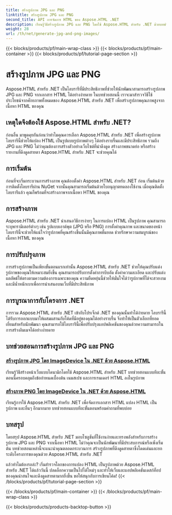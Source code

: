 ```yaml
---
title: สร้างรูปภาพ JPG และ PNG
linktitle: สร้างรูปภาพ JPG และ PNG
second_title: API การจัดการ HTML ของ Aspose.HTML .NET
description: เรียนรู้วิธีสร้างรูปภาพ JPG และ PNG โดยใช้ Aspose.HTML สำหรับ .NET ด้วยบทช่วยสอนของเรา สร้างกราฟิกที่สวยงามได้อย่างง่ายดาย
weight: 28
url: /th/net/generate-jpg-and-png-images/
---
```


{{< blocks/products/pf/main-wrap-class >}}
{{< blocks/products/pf/main-container >}}
{{< blocks/products/pf/tutorial-page-section >}}

# สร้างรูปภาพ JPG และ PNG

 
Aspose.HTML สำหรับ .NET เป็นไลบรารีที่มีประสิทธิภาพที่ช่วยให้นักพัฒนาสามารถสร้างรูปภาพ JPG และ PNG จากเอกสาร HTML ได้อย่างง่ายดาย ในบทช่วยสอนนี้ เราจะมาสำรวจวิธีใช้ประโยชน์จากศักยภาพทั้งหมดของ Aspose.HTML สำหรับ .NET เพื่อสร้างรูปภาพคุณภาพสูงจากเนื้อหา HTML ของคุณ

## เหตุใดจึงต้องใช้ Aspose.HTML สำหรับ .NET?

ก่อนอื่น มาพูดคุยกันก่อนว่าทำไมคุณควรเลือก Aspose.HTML สำหรับ .NET เพื่อสร้างรูปภาพ ไลบรารีนี้ช่วยให้แปลง HTML เป็นรูปแบบรูปภาพต่างๆ ได้อย่างราบรื่นและมีประสิทธิภาพ รวมถึง JPG และ PNG ไม่ว่าคุณต้องการสร้างตัวอย่างเว็บไซต์ที่น่าดึงดูด สร้างภาพขนาดย่อ หรือสร้างรายงานที่ดึงดูดสายตา Aspose.HTML สำหรับ .NET จะช่วยคุณได้

## การเริ่มต้น

ก่อนที่จะเริ่มกระบวนการสร้างภาพ คุณต้องตั้งค่า Aspose.HTML สำหรับ .NET ก่อน เริ่มต้นด้วยการติดตั้งไลบรารีผ่าน NuGet จากนั้นคุณสามารถเริ่มต้นด้วยใบอนุญาตทดลองใช้งาน เมื่อคุณติดตั้งไลบรารีแล้ว คุณก็พร้อมที่จะสร้างภาพจากเนื้อหา HTML ของคุณ

## การสร้างภาพ

Aspose.HTML สำหรับ .NET นำเสนอวิธีการง่ายๆ ในการแปลง HTML เป็นรูปภาพ คุณสามารถระบุพารามิเตอร์ต่างๆ เช่น รูปแบบเอาต์พุต (JPG หรือ PNG) การตั้งค่าคุณภาพ และขนาดของหน้า ไลบรารีนี้จะช่วยให้แน่ใจว่ารูปภาพที่คุณสร้างขึ้นนั้นมีคุณภาพชั้นยอด ช่วยรักษาความสมบูรณ์ของเนื้อหา HTML ของคุณ

## การปรับปรุงภาพ

การสร้างรูปภาพเป็นเพียงขั้นตอนแรกเท่านั้น Aspose.HTML สำหรับ .NET ช่วยให้คุณปรับแต่งรูปภาพของคุณให้เหมาะสมยิ่งขึ้น คุณสามารถปรับการตั้งค่าการบีบอัด ตั้งค่าความละเอียด และปรับแต่งผลลัพธ์ให้ตรงตามความต้องการเฉพาะของคุณ ความยืดหยุ่นนี้ช่วยให้มั่นใจได้ว่ารูปภาพที่ได้จะสวยงามและมีน้ำหนักเบาเพื่อการนำเสนอบนเว็บที่มีประสิทธิภาพ

## การบูรณาการกับโครงการ .NET

การรวม Aspose.HTML สำหรับ .NET เข้ากับโปรเจ็กต์ .NET ของคุณนั้นทำได้ง่ายดาย ไลบรารีนี้ได้รับการออกแบบมาให้ผสมผสานกับโค้ดที่มีอยู่ของคุณได้อย่างราบรื่น จึงทำให้เป็นตัวเลือกที่ยอดเยี่ยมสำหรับนักพัฒนา คุณสามารถใช้ไลบรารีนี้เพื่อปรับปรุงแอปพลิเคชันของคุณด้วยความสามารถในการสร้างอิมเมจได้อย่างง่ายดาย

## บทช่วยสอนการสร้างรูปภาพ JPG และ PNG
### [สร้างรูปภาพ JPG โดย ImageDevice ใน .NET ด้วย Aspose.HTML](./generate-jpg-images-by-imagedevice/)
เรียนรู้วิธีสร้างหน้าเว็บแบบไดนามิกโดยใช้ Aspose.HTML สำหรับ .NET บทช่วยสอนแบบทีละขั้นตอนนี้ครอบคลุมถึงข้อกำหนดเบื้องต้น เนมสเปซ และการเรนเดอร์ HTML ลงในรูปภาพ
### [สร้างภาพ PNG โดย ImageDevice ใน .NET ด้วย Aspose.HTML](./generate-png-images-by-imagedevice/)
เรียนรู้การใช้ Aspose.HTML สำหรับ .NET เพื่อจัดการเอกสาร HTML แปลง HTML เป็นรูปภาพ และอื่นๆ อีกมากมาย บทช่วยสอนแบบทีละขั้นตอนพร้อมคำถามที่พบบ่อย

## บทสรุป

โดยสรุป Aspose.HTML สำหรับ .NET มอบโซลูชันที่ใช้งานง่ายและทรงพลังสำหรับการสร้างรูปภาพ JPG และ PNG จากเนื้อหา HTML ไม่ว่าคุณจะเป็นนักพัฒนาที่มีประสบการณ์หรือเพิ่งเริ่มต้น บทช่วยสอนเหล่านี้จะแนะนำคุณตลอดกระบวนการ สร้างรูปภาพที่ดึงดูดสายตาซึ่งโดดเด่นและยกระดับโครงการของคุณด้วย Aspose.HTML สำหรับ .NET

แล้วทำไมต้องรอล่ะ? เริ่มสำรวจโลกของการแปลง HTML เป็นรูปภาพด้วย Aspose.HTML สำหรับ .NET ได้แล้ววันนี้ ปลดล็อกความเป็นไปได้ใหม่ๆ และทำให้เว็บและแอปพลิเคชันเดสก์ท็อปของคุณน่าสนใจและดึงดูดสายตามากยิ่งขึ้น ขอให้สนุกกับการเขียนโค้ด!
{{< /blocks/products/pf/tutorial-page-section >}}

{{< /blocks/products/pf/main-container >}}
{{< /blocks/products/pf/main-wrap-class >}}

{{< blocks/products/products-backtop-button >}}
